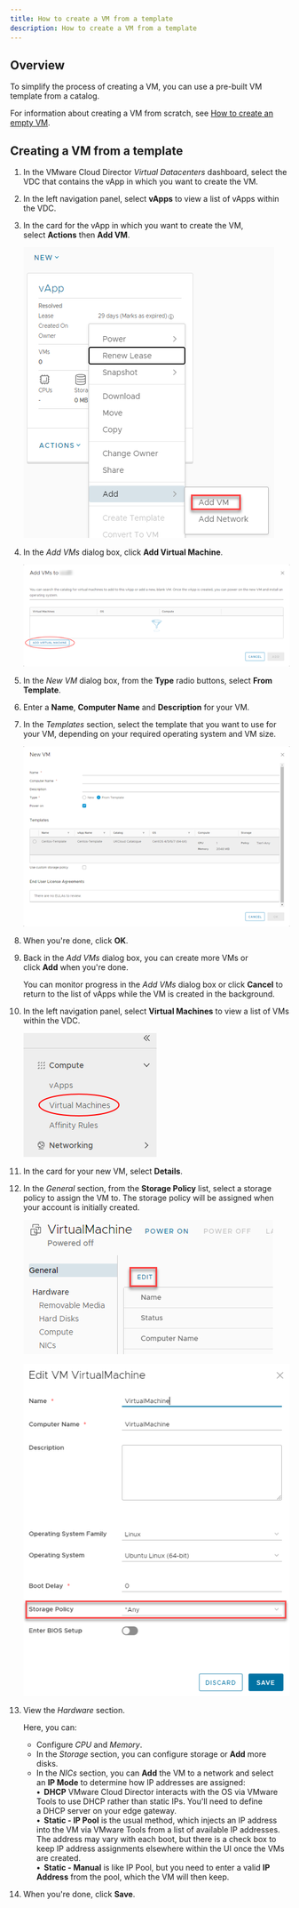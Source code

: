 ```yaml
---
title: How to create a VM from a template
description: How to create a VM from a template
---
```


## Overview

To simplify the process of creating a VM, you can use a pre-built VM template from a catalog.

For information about creating a VM from scratch, see [How to create an empty VM](./how_to_create_an_empty_vm.md).  

## Creating a VM from a template

1. In the VMware Cloud Director _Virtual Datacenters_ dashboard, select the VDC that contains the vApp in which you want to create the VM.

1. In the left navigation panel, select **vApps** to view a list of vApps within the VDC.

1. In the card for the vApp in which you want to create the VM, select **Actions** then **Add VM**.

    ![Add VM](./assets/add_vm.png)

1. In the _Add VMs_ dialog box, click **Add Virtual Machine**.

    ![Add VM](./assets/add_virtual_machine.png)

1. In the _New VM_ dialog box, from the **Type** radio buttons, select **From Template**.

1. Enter a **Name**, **Computer Name** and **Description** for your VM.

1. In the _Templates_ section, select the template that you want to use for your VM, depending on your required operating system and VM size.

    ![Add Template](./assets/templates.png)

1. When you're done, click **OK**.

1. Back in the _Add VMs_ dialog box, you can create more VMs or click **Add** when you're done.

    You can monitor progress in the _Add VMs_ dialog box or click **Cancel** to return to the list of vApps while the VM is created in the background.

1. In the left navigation panel, select **Virtual Machines** to view a list of VMs within the VDC.

    ![Virtual Machines](./assets/virtual_machines.png)

1. In the card for your new VM, select **Details**.

1. In the _General_ section, from the **Storage Policy** list, select a storage policy to assign the VM to. The storage policy will be assigned when your account is initially created.

    ![Edit Virtual Machines](./assets/edit_vm.png)

    ![Edit Virtual Machines](./assets/edit_vm_virtual_machine.png)

1. View the _Hardware_ section.

    Here, you can:

    - Configure _CPU_ and _Memory_.
    - In the _Storage_ section, you can configure storage or **Add** more disks.
    - In the _NICs_ section, you can **Add** the VM to a network and select an **IP Mode** to determine how IP addresses are assigned:  
        **•  DHCP** VMware Cloud Director interacts with the OS via VMware Tools to use DHCP rather than static IPs. You'll need to define a DHCP server on your edge gateway.  
        **•  Static - IP Pool** is the usual method, which injects an IP address into the VM via VMware Tools from a list of available IP addresses. The address may vary with each boot, but there is a check box to keep IP address assignments elsewhere within the UI once the VMs are created.  
        **•  Static - Manual** is like IP Pool, but you need to enter a valid **IP Address** from the pool, which the VM will then keep.

1. When you're done, click **Save**.
